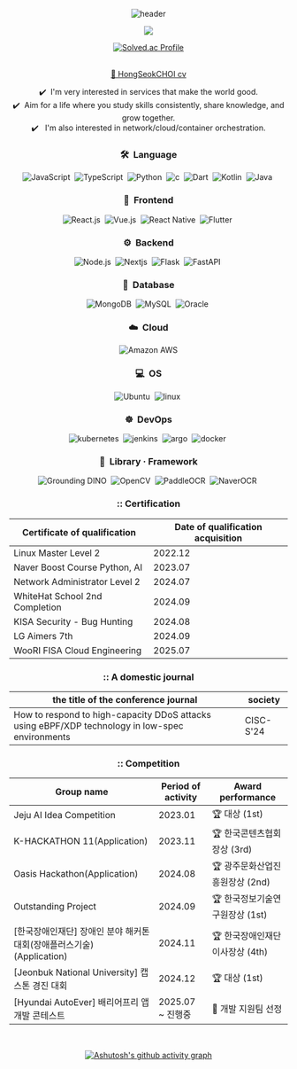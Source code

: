 
<div align="center">

  
![header](https://capsule-render.vercel.app/api?type=waving&color=gradient&height=200&section=header&text=ChatHongPT&fontSize=60&fontColor=ffffff&fontAlign=80)

<p align="center"><img src="https://github-profile-trophy.vercel.app/?username=ChatHongPT&row=1&column=6&margin-w=15)"/></p>

<div align="center">      
    <a href="https://solved.ac/suk9246">
        <img src="http://mazassumnida.wtf/api/generate_badge?boj=suk9246" alt="Solved.ac Profile"/>
    </a>
</div>
</br>

[💼 HongSeokCHOI cv](https://github.com/user-attachments/files/18388315/HongSeokCHOI.cv.pdf)

✔️ &nbsp;I'm very interested in services that make the world good.\
✔️ &nbsp;Aim for a life where you study skills consistently, share knowledge, and grow together.\
✔️ &nbsp; I'm also interested in network/cloud/container orchestration.

### 🛠 &nbsp;Language

![JavaScript](https://img.shields.io/badge/-JavaScript-05122A?style=flat&logo=javascript)&nbsp;
![TypeScript](https://img.shields.io/badge/-TypeScript-05122A?style=flat&logo=typescript)&nbsp;
![Python](https://img.shields.io/badge/-Python-05122A?style=flat&logo=python)&nbsp;
![c](https://img.shields.io/badge/-c-05122A?style=flat&logo=c)&nbsp;
![Dart](https://img.shields.io/badge/-Dart-05122A?style=flat&logo=dart)&nbsp;
![Kotlin](https://img.shields.io/badge/-Kotlin-05122A?style=flat&logo=kotlin)&nbsp;
![Java](https://img.shields.io/badge/-Java-05122A?style=flat&logo=java)&nbsp;

### 🎨 &nbsp;Frontend

![React.js](https://img.shields.io/badge/-React-05122A?style=flat&logo=react)&nbsp;
![Vue.js](https://img.shields.io/badge/-Vue.js-05122A?style=flat&logo=vue.js)&nbsp;
![React Native](https://img.shields.io/badge/-React%20Native-05122A?style=flat&logo=react)&nbsp;
![Flutter](https://img.shields.io/badge/-Flutter-05122A?style=flat&logo=flutter)&nbsp;

### ⚙️ &nbsp;Backend

![Node.js](https://img.shields.io/badge/-Node.js-05122A?style=flat&logo=node.js)&nbsp;
![Nextjs](https://img.shields.io/badge/-NextJS-05122A?style=flat&logo=nextdotjs)&nbsp;
![Flask](https://img.shields.io/badge/-Flask-05122A?style=flat&logo=flask)&nbsp;
![FastAPI](https://img.shields.io/badge/-FastAPI-05122A?style=flat&logo=fastapi)&nbsp;

### 💾 &nbsp;Database

![MongoDB](https://img.shields.io/badge/-MongoDB-05122A?style=flat&logo=mongodb)&nbsp;
![MySQL](https://img.shields.io/badge/-MySQL-05122A?style=flat&logo=mysql)&nbsp;
![Oracle](https://img.shields.io/badge/-Oracle-05122A?style=flat&logo=oracle)&nbsp;

### ☁️ &nbsp;Cloud

![Amazon AWS](https://img.shields.io/badge/Amazon%20AWS-232F3E?style=flat&logo=amazonaws&logoColor=white)

### 💻 &nbsp;OS

![Ubuntu](https://img.shields.io/badge/-ubuntu-05122A?style=flat&logo=ubuntu)&nbsp;
![linux](https://img.shields.io/badge/-linux-05122A?style=flat&logo=linux)&nbsp;

### ☸️ &nbsp;DevOps

![kubernetes](https://img.shields.io/badge/-kubernetes-05122A?style=flat&logo=kubernetes)&nbsp;
![jenkins](https://img.shields.io/badge/-jenkins-05122A?style=flat&logo=jenkins)&nbsp;
![argo](https://img.shields.io/badge/-argo-05122A?style=flat&logo=argo)&nbsp;
![docker](https://img.shields.io/badge/-docker-05122A?style=flat&logo=docker)&nbsp;

### 🧩 &nbsp;Library · Framework

![Grounding DINO](https://img.shields.io/badge/-Grounding%20DINO-05122A?style=flat&logo=python)&nbsp;
![OpenCV](https://img.shields.io/badge/-OpenCV-05122A?style=flat&logo=opencv)&nbsp;
![PaddleOCR](https://img.shields.io/badge/-PaddleOCR-05122A?style=flat&logo=paddlepaddle)&nbsp;
![NaverOCR](https://img.shields.io/badge/-NaverOCR-05122A?style=flat&logo=naver)&nbsp;


### **::** Certification
| Certificate of qualification | Date of qualification acquisition |
| --- | --- |
| Linux Master Level 2 | 2022.12 | 
| Naver Boost Course Python, AI | 2023.07 |
| Network Administrator Level 2 | 2024.07 | 
| WhiteHat School 2nd Completion | 2024.09 | 
| KISA Security - Bug Hunting | 2024.08 | 
| LG Aimers 7th | 2024.09 |
| WooRI FISA Cloud Engineering | 2025.07 |


### **::** A domestic journal

| the title of the conference journal | society |
| --- | --- |
| How to respond to high-capacity DDoS attacks using eBPF/XDP technology in low-spec environments | CISC-S'24 |


### **::** Competition

| Group name | Period of activity | Award performance | 
| --- | --- | --- |
| Jeju AI Idea Competition | 2023.01 | 🏆 대상 (1st) | 
| K-HACKATHON 11(Application) | 2023.11 | 🏆 한국콘텐츠협회장상 (3rd) |
| Oasis Hackathon(Application) | 2024.08 | 🏆 광주문화산업진흥원장상 (2nd) | 
| Outstanding Project | 2024.09 | 🏆 한국정보기술연구원장상 (1st) |
| [한국장애인재단] 장애인 분야 해커톤 대회(장애플러스기술) (Application) | 2024.11 | 🏆 한국장애인재단 이사장상 (4th) | 
| [Jeonbuk National University] 캡스톤 경진 대회 | 2024.12 | 🏆 대상 (1st) | 
| [Hyundai AutoEver] 배리어프리 앱 개발 콘테스트 | 2025.07 ~ 진행중 | 🔁 개발 지원팀 선정 |



<br>

[![Ashutosh's github activity graph](https://github-readme-activity-graph.vercel.app/graph?username=ChatHongPT&theme=react&bg_color=ffffff&color=454343)](https://github.com/yyoungl/github-readme-activity-graph&theme=react)
